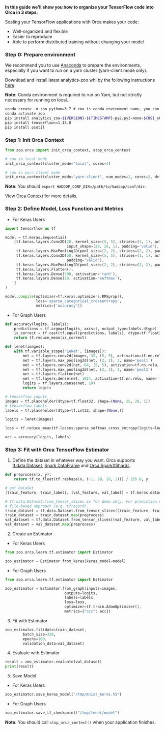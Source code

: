 
**In this guide we’ll show you how to organize your TensorFlow code into Orca in 3 steps.**

Scaling your TensorFlow applications with Orca makes your code:

* Well-organized and flexible
* Easier to reproduce
* Able to perform distributed training without changing your model

### **Step 0: Prepare environment**
We recommend you to use [Anaconda](https://www.anaconda.com/distribution/#linux) to prepare the environments, especially if you want to run on a yarn cluster (yarn-client mode only).

Download and install latest analytics-zoo whl by the following instructions [here](../PythonUserGuide/install/#install-the-latest-nightly-build-wheels-for-pip).

**Note:** Conda environment is required to run on Yarn, but not strictly necessary for running on local.

```bash
conda create -n zoo python=3.7 # zoo is conda enviroment name, you can set another name you like.
conda activate zoo
pip install analytics_zoo-${VERSION}-${TIMESTAMP}-py2.py3-none-${OS}_x86_64.whl
pip install tensorflow==1.15.0
pip install psutil
```

### **Step 1: Init Orca Context**
```python
from zoo.orca import init_orca_context, stop_orca_context

# run in local mode
init_orca_context(cluster_mode="local", cores=4)

# run in yarn client mode
init_orca_context(cluster_mode="yarn-client", num_nodes=2, cores=2, driver_memory="6g")
```
**Note:** You should `export HADOOP_CONF_DIR=/path/to/hadoop/conf/dir`.

View [Orca Context](./context) for more details.

### **Step 2: Define Model, Loss Function and Metrics**

* For Keras Users
```python
import tensorflow as tf

model = tf.keras.Sequential(
    [tf.keras.layers.Conv2D(20, kernel_size=(5, 5), strides=(1, 1), activation='tanh',
                            input_shape=(28, 28, 1), padding='valid'),
     tf.keras.layers.MaxPooling2D(pool_size=(2, 2), strides=(2, 2), padding='valid'),
     tf.keras.layers.Conv2D(50, kernel_size=(5, 5), strides=(1, 1), activation='tanh',
                            padding='valid'),
     tf.keras.layers.MaxPooling2D(pool_size=(2, 2), strides=(2, 2), padding='valid'),
     tf.keras.layers.Flatten(),
     tf.keras.layers.Dense(500, activation='tanh'),
     tf.keras.layers.Dense(10, activation='softmax'),
    ]
)

model.compile(optimizer=tf.keras.optimizers.RMSprop(),
              loss='sparse_categorical_crossentropy',
              metrics=['accuracy'])
```

* For Graph Users
```python
def accuracy(logits, labels):
    predictions = tf.argmax(logits, axis=1, output_type=labels.dtype)
    is_correct = tf.cast(tf.equal(predictions, labels), dtype=tf.float32)
    return tf.reduce_mean(is_correct)

def lenet(images):
    with tf.variable_scope('LeNet', [images]):
        net = tf.layers.conv2d(images, 32, (5, 5), activation=tf.nn.relu, name='conv1')
        net = tf.layers.max_pooling2d(net, (2, 2), 2, name='pool1')
        net = tf.layers.conv2d(net, 64, (5, 5), activation=tf.nn.relu, name='conv2')
        net = tf.layers.max_pooling2d(net, (2, 2), 2, name='pool2')
        net = tf.layers.flatten(net)
        net = tf.layers.dense(net, 1024, activation=tf.nn.relu, name='fc3')
        logits = tf.layers.dense(net, 10)
        return logits

# tensorflow inputs
images = tf.placeholder(dtype=tf.float32, shape=(None, 28, 28, 1))
# tensorflow labels
labels = tf.placeholder(dtype=tf.int32, shape=(None,))

logits = lenet(images)

loss = tf.reduce_mean(tf.losses.sparse_softmax_cross_entropy(logits=logits, labels=labels))

acc = accuracy(logits, labels)
```

### **Step 3: Fit with Orca TensorFlow Estimator**
1)  Define the dataset in whatever way you want. Orca supports [tf.data.Dataset](https://www.tensorflow.org/api_docs/python/tf/data/Dataset), [Spark DataFrame](https://spark.apache.org/docs/latest/sql-programming-guide.html) and [Orca SparkXShards](./data).
```python
def preprocess(x, y):
    return tf.to_float(tf.reshape(x, (-1, 28, 28, 1))) / 255.0, y

# get DataSet
(train_feature, train_label), (val_feature, val_label) = tf.keras.datasets.mnist.load_data()

# tf.data.Dataset.from_tensor_slices is for demo only. For production use, please use
# file-based approach (e.g. tfrecord).
train_dataset = tf.data.Dataset.from_tensor_slices((train_feature, train_label))
train_dataset = train_dataset.map(preprocess)
val_dataset = tf.data.Dataset.from_tensor_slices((val_feature, val_label))
val_dataset = val_dataset.map(preprocess)
```

2)  Create an Estimator

* For Keras Users
```python
from zoo.orca.learn.tf.estimator import Estimator

zoo_estimator = Estimator.from_keras(keras_model=model)
```
* For Graph Users
```python
from zoo.orca.learn.tf.estimator import Estimator

zoo_estimator = Estimator.from_graph(inputs=images, 
                           outputs=logits,
                           labels=labels,
                           loss=loss,
                           optimizer=tf.train.AdamOptimizer(),
                           metrics={"acc": acc})
```

3)  Fit with Estimator
```python
zoo_estimator.fit(data=train_dataset,
        batch_size=320,
        epochs=100,
        validation_data=val_dataset)
```

4)  Evaluate with Estimator
```python
result = zoo_estimator.evaluate(val_dataset)
print(result)
```

5)  Save Model

* For Keras Users
```python
zoo_estimator.save_keras_model("/tmp/mnist_keras.h5")
```
* For Graph Users
```python
zoo_estimator.save_tf_checkpoint("/tmp/lenet/model")
```

**Note:** You should call `stop_orca_context()` when your application finishes.
